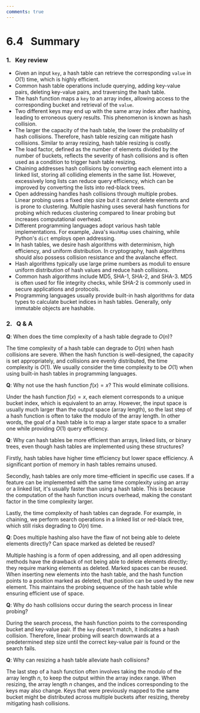 ```yaml
---
comments: true
---
```


# 6.4 &nbsp; Summary

### 1. &nbsp; Key review

- Given an input `key`, a hash table can retrieve the corresponding `value` in $O(1)$ time, which is highly efficient.
- Common hash table operations include querying, adding key-value pairs, deleting key-value pairs, and traversing the hash table.
- The hash function maps a `key` to an array index, allowing access to the corresponding bucket and retrieval of the `value`.
- Two different keys may end up with the same array index after hashing, leading to erroneous query results. This phenomenon is known as hash collision.
- The larger the capacity of the hash table, the lower the probability of hash collisions. Therefore, hash table resizing can mitigate hash collisions. Similar to array resizing, hash table resizing is costly.
- The load factor, defined as the number of elements divided by the number of buckets, reflects the severity of hash collisions and is often used as a condition to trigger hash table resizing.
- Chaining addresses hash collisions by converting each element into a linked list, storing all colliding elements in the same list. However, excessively long lists can reduce query efficiency, which can be improved by converting the lists into red-black trees.
- Open addressing handles hash collisions through multiple probes. Linear probing uses a fixed step size but it cannot delete elements and is prone to clustering. Multiple hashing uses several hash functions for probing which reduces clustering compared to linear probing but increases computational overhead.
- Different programming languages adopt various hash table implementations. For example, Java's `HashMap` uses chaining, while Python's `dict` employs open addressing.
- In hash tables, we desire hash algorithms with determinism, high efficiency, and uniform distribution. In cryptography, hash algorithms should also possess collision resistance and the avalanche effect.
- Hash algorithms typically use large prime numbers as moduli to ensure uniform distribution of hash values and reduce hash collisions.
- Common hash algorithms include MD5, SHA-1, SHA-2, and SHA-3. MD5 is often used for file integrity checks, while SHA-2 is commonly used in secure applications and protocols.
- Programming languages usually provide built-in hash algorithms for data types to calculate bucket indices in hash tables. Generally, only immutable objects are hashable.

### 2. &nbsp; Q & A

**Q**: When does the time complexity of a hash table degrade to $O(n)$?

The time complexity of a hash table can degrade to $O(n)$ when hash collisions are severe. When the hash function is well-designed, the capacity is set appropriately, and collisions are evenly distributed, the time complexity is $O(1)$. We usually consider the time complexity to be $O(1)$ when using built-in hash tables in programming languages.

**Q**: Why not use the hash function $f(x) = x$? This would eliminate collisions.

Under the hash function $f(x) = x$, each element corresponds to a unique bucket index, which is equivalent to an array. However, the input space is usually much larger than the output space (array length), so the last step of a hash function is often to take the modulo of the array length. In other words, the goal of a hash table is to map a larger state space to a smaller one while providing $O(1)$ query efficiency.

**Q**: Why can hash tables be more efficient than arrays, linked lists, or binary trees, even though hash tables are implemented using these structures?

Firstly, hash tables have higher time efficiency but lower space efficiency. A significant portion of memory in hash tables remains unused.

Secondly, hash tables are only more time-efficient in specific use cases. If a feature can be implemented with the same time complexity using an array or a linked list, it's usually faster than using a hash table. This is because the computation of the hash function incurs overhead, making the constant factor in the time complexity larger.

Lastly, the time complexity of hash tables can degrade. For example, in chaining, we perform search operations in a linked list or red-black tree, which still risks degrading to $O(n)$ time.

**Q**: Does multiple hashing also have the flaw of not being able to delete elements directly? Can space marked as deleted be reused?

Multiple hashing is a form of open addressing, and all open addressing methods have the drawback of not being able to delete elements directly; they require marking elements as deleted. Marked spaces can be reused. When inserting new elements into the hash table, and the hash function points to a position marked as deleted, that position can be used by the new element. This maintains the probing sequence of the hash table while ensuring efficient use of space.

**Q**: Why do hash collisions occur during the search process in linear probing?

During the search process, the hash function points to the corresponding bucket and key-value pair. If the `key` doesn't match, it indicates a hash collision. Therefore, linear probing will search downwards at a predetermined step size until the correct key-value pair is found or the search fails.

**Q**: Why can resizing a hash table alleviate hash collisions?

The last step of a hash function often involves taking the modulo of the array length $n$, to keep the output within the array index range. When resizing, the array length $n$ changes, and the indices corresponding to the keys may also change. Keys that were previously mapped to the same bucket might be distributed across multiple buckets after resizing, thereby mitigating hash collisions.
